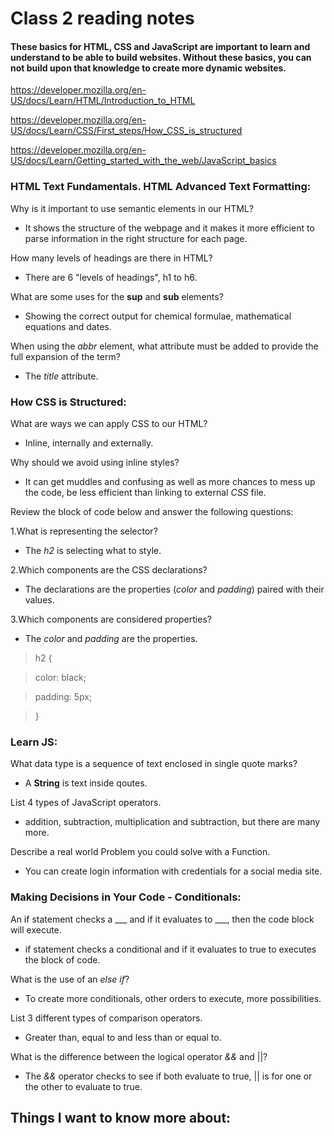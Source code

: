 # Class 2 reading notes

#### These basics for HTML, CSS and JavaScript are important to learn and understand to be able to build websites. Without these basics, you can not build upon that knowledge to create more dynamic websites.

<https://developer.mozilla.org/en-US/docs/Learn/HTML/Introduction_to_HTML>

<https://developer.mozilla.org/en-US/docs/Learn/CSS/First_steps/How_CSS_is_structured>

<https://developer.mozilla.org/en-US/docs/Learn/Getting_started_with_the_web/JavaScript_basics>

### HTML Text Fundamentals. HTML Advanced Text Formatting:

Why is it important to use semantic elements in our HTML?

* It shows the structure of the webpage and it makes it more efficient to parse information in the right structure for each page.

How many levels of headings are there in HTML?

* There are 6 "levels of headings", h1 to h6.

What are some uses for the **sup** and **sub** elements?

* Showing the correct output for chemical formulae, mathematical equations and dates.

When using the _abbr_ element, what attribute must be added to provide the full expansion of the term?

* The _title_ attribute.

### How CSS is Structured:

What are ways we can apply CSS to our HTML?

* Inline, internally and externally.

Why should we avoid using inline styles?

* It can get muddles and confusing as well as more chances to mess up the code, be less efficient than linking to external _CSS_ file.

Review the block of code below and answer the following questions:

   1.What is representing the selector?

   * The _h2_ is selecting what to style.

   2.Which components are the CSS declarations?

   * The declarations are the properties (_color_ and _padding_) paired with their values.

   3.Which components are considered properties?

   * The _color_ and _padding_ are the properties.

   > h2 {

   > color: black;

   > padding: 5px;

   > }

### Learn JS:

What data type is a sequence of text enclosed in single quote marks?

* A **String** is text inside qoutes.

List 4 types of JavaScript operators.

* addition, subtraction, multiplication and subtraction, but there are many more.

Describe a real world Problem you could solve with a Function.

* You can create login information with credentials for a social media site.

### Making Decisions in Your Code - Conditionals:

An if statement checks a ___ and if it evaluates to ___, then the code block will execute.

* if statement checks a conditional and if it evaluates to true to executes the block of code.

What is the use of an _else if_?

* To create more conditionals, other orders to execute, more possibilities.

List 3 different types of comparison operators.

* Greater than, equal to and less than or equal to.

What is the difference between the logical operator _&&_ and \|\|?

* The _&&_ operator checks to see if both evaluate to true, \|\| is for one or the other to evaluate to true.

## Things I want to know more about:
